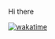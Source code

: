 Hi there
                                                                                                                                         
[![wakatime](https://wakatime.com/badge/user/018bbb48-9e39-4556-83ed-68da750459b1.svg)](https://wakatime.com/@018bbb48-9e39-4556-83ed-68da750459b1)
